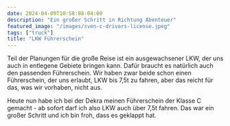 ```yaml
---
date: 2024-04-09T10:58:08-04:00
description: "Ein großer Schritt in Richtung Abenteuer"
featured_image: "/images/sven-c-drivers-license.jpeg"
tags: ["truck"]
title: "LKW Führerschein"
---
```

Teil der Planungen für die große Reise ist ein ausgewachsener LKW, der uns auch in entlegene Gebiete bringen kann. Dafür braucht es natürlich auch den passenden Führerschein. Wir haben zwar beide schon einen Führerschein, der uns erlaubt, LKW bis 7,5t zu fahren, aber das reicht für das, was wir vorhaben, nicht aus.

Heute nun habe ich bei der Dekra meinen Führerschein der Klasse C gemacht - ab sofort darf ich also LKW auch über 7,5t fahren. Das war ein großer Schritt und ich bin froh, dass es geklappt hat.